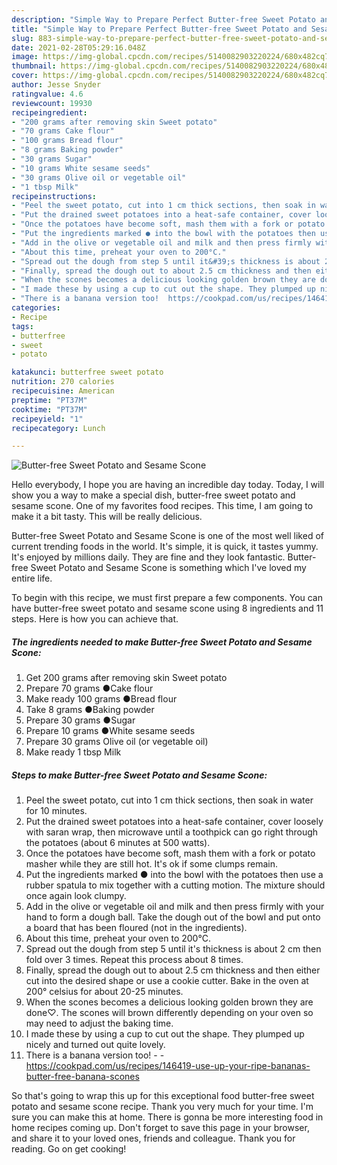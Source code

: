 ```yaml
---
description: "Simple Way to Prepare Perfect Butter-free Sweet Potato and Sesame Scone"
title: "Simple Way to Prepare Perfect Butter-free Sweet Potato and Sesame Scone"
slug: 883-simple-way-to-prepare-perfect-butter-free-sweet-potato-and-sesame-scone
date: 2021-02-28T05:29:16.048Z
image: https://img-global.cpcdn.com/recipes/5140082903220224/680x482cq70/butter-free-sweet-potato-and-sesame-scone-recipe-main-photo.jpg
thumbnail: https://img-global.cpcdn.com/recipes/5140082903220224/680x482cq70/butter-free-sweet-potato-and-sesame-scone-recipe-main-photo.jpg
cover: https://img-global.cpcdn.com/recipes/5140082903220224/680x482cq70/butter-free-sweet-potato-and-sesame-scone-recipe-main-photo.jpg
author: Jesse Snyder
ratingvalue: 4.6
reviewcount: 19930
recipeingredient:
- "200 grams after removing skin Sweet potato"
- "70 grams Cake flour"
- "100 grams Bread flour"
- "8 grams Baking powder"
- "30 grams Sugar"
- "10 grams White sesame seeds"
- "30 grams Olive oil or vegetable oil"
- "1 tbsp Milk"
recipeinstructions:
- "Peel the sweet potato, cut into 1 cm thick sections, then soak in water for 10 minutes."
- "Put the drained sweet potatoes into a heat-safe container, cover loosely with saran wrap, then microwave until a toothpick can go right through the potatoes (about 6 minutes at 500 watts)."
- "Once the potatoes have become soft, mash them with a fork or potato masher while they are still hot. It&#39;s ok if some clumps remain."
- "Put the ingredients marked ● into the bowl with the potatoes then use a rubber spatula to mix together with a cutting motion. The mixture should once again look clumpy."
- "Add in the olive or vegetable oil and milk and then press firmly with your hand to form a dough ball. Take the dough out of the bowl and put onto a board that has been floured (not in the ingredients)."
- "About this time, preheat your oven to 200°C."
- "Spread out the dough from step 5 until it&#39;s thickness is about 2 cm then fold over 3 times. Repeat this process about 8 times."
- "Finally, spread the dough out to about 2.5 cm thickness and then either cut into the desired shape or use a cookie cutter. Bake in the oven at 200° celsius for about 20-25 minutes."
- "When the scones becomes a delicious looking golden brown they are done♡. The scones will brown differently depending on your oven so may need to adjust the baking time."
- "I made these by using a cup to cut out the shape. They plumped up nicely and turned out quite lovely."
- "There is a banana version too!  https://cookpad.com/us/recipes/146419-use-up-your-ripe-bananas-butter-free-banana-scones"
categories:
- Recipe
tags:
- butterfree
- sweet
- potato

katakunci: butterfree sweet potato 
nutrition: 270 calories
recipecuisine: American
preptime: "PT37M"
cooktime: "PT37M"
recipeyield: "1"
recipecategory: Lunch

---
```



![Butter-free Sweet Potato and Sesame Scone](https://img-global.cpcdn.com/recipes/5140082903220224/680x482cq70/butter-free-sweet-potato-and-sesame-scone-recipe-main-photo.jpg)

Hello everybody, I hope you are having an incredible day today. Today, I will show you a way to make a special dish, butter-free sweet potato and sesame scone. One of my favorites food recipes. This time, I am going to make it a bit tasty. This will be really delicious.



Butter-free Sweet Potato and Sesame Scone is one of the most well liked of current trending foods in the world. It's simple, it is quick, it tastes yummy. It's enjoyed by millions daily. They are fine and they look fantastic. Butter-free Sweet Potato and Sesame Scone is something which I've loved my entire life.


To begin with this recipe, we must first prepare a few components. You can have butter-free sweet potato and sesame scone using 8 ingredients and 11 steps. Here is how you can achieve that.

<!--inarticleads1-->

##### The ingredients needed to make Butter-free Sweet Potato and Sesame Scone:

1. Get 200 grams after removing skin Sweet potato
1. Prepare 70 grams ●Cake flour
1. Make ready 100 grams ●Bread flour
1. Take 8 grams ●Baking powder
1. Prepare 30 grams ●Sugar
1. Prepare 10 grams ●White sesame seeds
1. Prepare 30 grams Olive oil (or vegetable oil)
1. Make ready 1 tbsp Milk




<!--inarticleads2-->

##### Steps to make Butter-free Sweet Potato and Sesame Scone:

1. Peel the sweet potato, cut into 1 cm thick sections, then soak in water for 10 minutes.
1. Put the drained sweet potatoes into a heat-safe container, cover loosely with saran wrap, then microwave until a toothpick can go right through the potatoes (about 6 minutes at 500 watts).
1. Once the potatoes have become soft, mash them with a fork or potato masher while they are still hot. It&#39;s ok if some clumps remain.
1. Put the ingredients marked ● into the bowl with the potatoes then use a rubber spatula to mix together with a cutting motion. The mixture should once again look clumpy.
1. Add in the olive or vegetable oil and milk and then press firmly with your hand to form a dough ball. Take the dough out of the bowl and put onto a board that has been floured (not in the ingredients).
1. About this time, preheat your oven to 200°C.
1. Spread out the dough from step 5 until it&#39;s thickness is about 2 cm then fold over 3 times. Repeat this process about 8 times.
1. Finally, spread the dough out to about 2.5 cm thickness and then either cut into the desired shape or use a cookie cutter. Bake in the oven at 200° celsius for about 20-25 minutes.
1. When the scones becomes a delicious looking golden brown they are done♡. The scones will brown differently depending on your oven so may need to adjust the baking time.
1. I made these by using a cup to cut out the shape. They plumped up nicely and turned out quite lovely.
1. There is a banana version too! -  - https://cookpad.com/us/recipes/146419-use-up-your-ripe-bananas-butter-free-banana-scones




So that's going to wrap this up for this exceptional food butter-free sweet potato and sesame scone recipe. Thank you very much for your time. I'm sure you can make this at home. There is gonna be more interesting food in home recipes coming up. Don't forget to save this page in your browser, and share it to your loved ones, friends and colleague. Thank you for reading. Go on get cooking!
